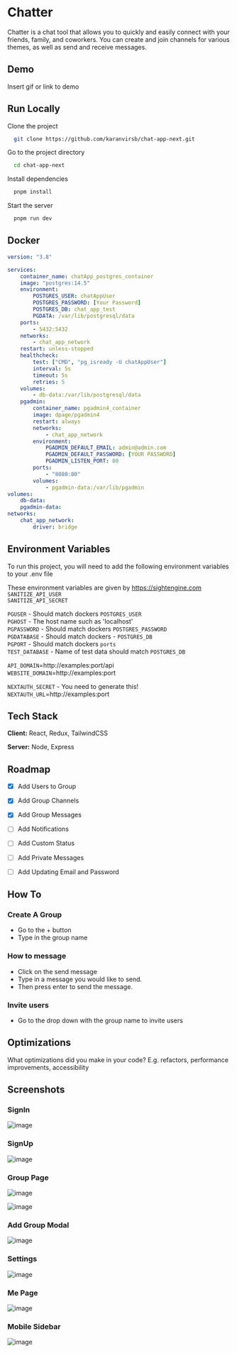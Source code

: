 
# Chatter

Chatter is a chat tool that allows you to quickly and easily connect with your friends, family, and coworkers. You can create and join channels for various themes, as well as send and receive messages. 


## Demo

Insert gif or link to demo


## Run Locally

Clone the project

```bash
  git clone https://github.com/karanvirsb/chat-app-next.git
```

Go to the project directory

```bash
  cd chat-app-next
```

Install dependencies

```bash
  pnpm install
```

Start the server

```bash
  pnpm run dev
```


## Docker
```yaml
version: "3.8"

services:
    container_name: chatApp_postgres_container
    image: "postgres:14.5"
    environment:
        POSTGRES_USER: chatAppUser
        POSTGRES_PASSWORD: [Your Password]
        POSTGRES_DB: chat_app_test
        PGDATA: /var/lib/postgresql/data
    ports:
        - 5432:5432
    networks:
        - chat_app_network
    restart: unless-stopped
    healthcheck:
        test: ["CMD", "pg_isready -U chatAppUser"]
        interval: 5s
        timeout: 5s
        retries: 5
    volumes:
        - db-data:/var/lib/postgresql/data
    pgadmin:
        container_name: pgadmin4_container
        image: dpage/pgadmin4
        restart: always
        networks:
            - chat_app_network
        environment:
            PGADMIN_DEFAULT_EMAIL: admin@admin.com
            PGADMIN_DEFAULT_PASSWORD: [YOUR PASSWORD]
            PGADMIN_LISTEN_PORT: 80
        ports:
            - "8080:80"
        volumes:
            - pgadmin-data:/var/lib/pgadmin
volumes:
    db-data:
    pgadmin-data:
networks:
    chat_app_network:
        driver: bridge
```
## Environment Variables

To run this project, you will need to add the following environment variables to your .env file

 These environment variables are given by https://sightengine.com  <br />
`SANITIZE_API_USER` <br />
`SANITIZE_API_SECRET`  <br />

`PGUSER` - Should match dockers `POSTGRES_USER`  <br />
`PGHOST` - The host name such as 'localhost'  <br />
`PGPASSWORD` - Should match dockers `POSTGRES_PASSWORD`  <br />
`PGDATABASE` - Should match dockers - `POSTGRES_DB`  <br />
`PGPORT` - Should match dockers `ports`  <br />
`TEST_DATABASE` - Name of test data should match `POSTGRES_DB`  <br />

`API_DOMAIN`=http://examples:port/api  <br /> 
`WEBSITE_DOMAIN`=http://examples:port <br /> 

`NEXTAUTH_SECRET` - You need to generate this!  <br />
`NEXTAUTH_URL`=http://examples:port  <br />

## Tech Stack

**Client:** React, Redux, TailwindCSS

**Server:** Node, Express


## Roadmap
- [x] Add Users to Group
- [x] Add Group Channels
- [x] Add Group Messages
- [ ] Add Notifications
- [ ] Add Custom Status
- [ ] Add Private Messages 
- [ ] Add Updating Email and Password



## How To

### Create A Group
- Go to the + button
- Type in the group name

### How to message
- Click on the send message
- Type in a message you would like to send.
- Then press enter to send the message.

### Invite users
- Go to the drop down with the group name to invite users
## Optimizations

What optimizations did you make in your code? E.g. refactors, performance improvements, accessibility


## Screenshots

### SignIn

![image](https://github.com/karanvirsb/chat-app-next/assets/71354242/2a2e2c1f-9314-43ac-ab8b-2d158eca2eee)

### SignUp

![image](https://github.com/karanvirsb/chat-app-next/assets/71354242/50db056f-f22e-40db-8fdf-d8d5a560be8d)

### Group Page

![image](https://github.com/karanvirsb/chat-app-next/assets/71354242/3e1618ec-a239-4497-92cd-00e1015b74b8)

![image](https://github.com/karanvirsb/chat-app-next/assets/71354242/84d84c02-bab1-4b8f-a4c4-f7d70617aa8e)

### Add Group Modal

![image](https://github.com/karanvirsb/chat-app-next/assets/71354242/9354d26a-1e3c-4c78-b7e7-b5a116ffe4fd)

### Settings
![image](https://github.com/karanvirsb/chat-app-next/assets/71354242/33e387f4-40f3-4cda-9f82-149751327470)

### Me Page
![image](https://github.com/karanvirsb/chat-app-next/assets/71354242/f9315f8c-2337-4701-b61a-a9666acb7848)


### Mobile Sidebar
![image](https://github.com/karanvirsb/chat-app-next/assets/71354242/c401a2cd-4f9a-4e2f-925f-755fc4086042)


